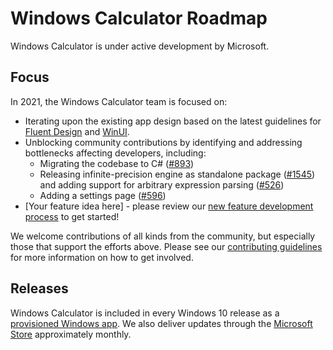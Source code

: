 # Windows Calculator Roadmap

Windows Calculator is under active development by Microsoft.

## Focus

In 2021, the Windows Calculator team is focused on:
* Iterating upon the existing app design based on the latest guidelines for [Fluent Design](https://developer.microsoft.com/en-us/windows/apps/design) and [WinUI](https://github.com/microsoft/microsoft-ui-xaml).
* Unblocking community contributions by identifying and addressing bottlenecks affecting developers, including:
  * Migrating the codebase to C# ([#893](https://github.com/microsoft/calculator/issues/893))
  * Releasing infinite-precision engine as standalone package ([#1545](https://github.com/microsoft/calculator/issues/1545)) and adding support for arbitrary expression parsing ([#526](https://github.com/microsoft/calculator/issues/526))
  * Adding a settings page ([#596](https://github.com/microsoft/calculator/issues/596))
* [Your feature idea here] - please review our [new feature development process](https://github.com/Microsoft/calculator/blob/master/docs/NewFeatureProcess.md) to get started!

We welcome contributions of all kinds from the community, but especially those that support the efforts above. Please see our [contributing guidelines](https://github.com/Microsoft/calculator/blob/master/CONTRIBUTING.md) for more information on how to get involved.

## Releases

Windows Calculator is included in every Windows 10 release as a [provisioned Windows app](https://docs.microsoft.com/en-us/windows/application-management/apps-in-windows-10#provisioned-windows-apps). We also deliver updates through the [Microsoft Store](https://www.microsoft.com/store/productId/9WZDNCRFHVN5) approximately monthly.
